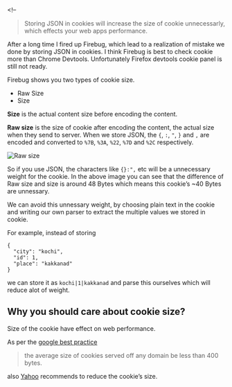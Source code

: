 &lt;!–

> Storing JSON in cookies will increase the size of cookie unnecessarly, which effects your web apps performance.

After a long time I fired up Firebug, which lead to a realization of mistake we done by storing JSON in cookies. I think Firebug is best to check cookie more than Chrome Devtools. Unfortunately Firefox devtools cookie panel is still not ready.

Firebug shows you two types of cookie size.

-   Raw Size
-   Size

**Size** is the actual content size before encoding the content.

**Raw size** is the size of cookie after encoding the content, the actual size when they send to server. When we store JSON, the `{`, `:`, `"`, `}` and `,` are encoded and converted to `%7B`, `%3A`, `%22`, `%7D` and `%2C` respectively.

![Raw size](http://i653.photobucket.com/albums/uu253/revathskumar/Coderepo/2014/07/firebug-cookie_zps27ccc4b4.png)

So if you use JSON, the characters like `{}:",` etc will be a unnecessary weight for the cookie. In the above image you can see that the difference of Raw size and size is around 48 Bytes which means this cookie’s ~40 Bytes are unnessary.

We can avoid this unnessary weight, by choosing plain text in the cookie and writing our own parser to extract the multiple values we stored in cookie.

For example, instead of storing

    {
      "city": "kochi",
      "id": 1,
      "place": "kakkanad"
    }

we can store it as `kochi|1|kakkanad` and parse this ourselves which will reduce alot of weight.

Why you should care about cookie size?
--------------------------------------

Size of the cookie have effect on web performance.

As per the [google best practice](https://developers.google.com/speed/docs/best-practices/request#MinimizeRequestSize)

> the average size of cookies served off any domain be less than 400 bytes.

also [Yahoo](https://developer.yahoo.com/performance/rules.html#cookie_size) recommends to reduce the cookie’s size.
